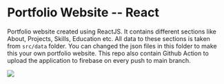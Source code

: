 # Portfolio Website -- React
Portfolio website created using ReactJS. It contains different sections like About, Projects, Skills, Education etc. All data to these sections is taken from ```src/data``` folder. You can changed the json files in this folder to make this your own portfolio website. This repo also contain Github Action to upload the application to firebase on every push to main branch.

![](https://github.com/asad1996172/Portfolio-Website-React/blob/main/public/assets/img/portfolio.png)
